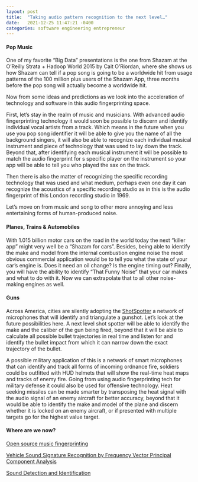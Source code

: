 ```yaml
---
layout: post
title:  "Taking audio pattern recognition to the next level…"
date:   2021-12-25 11:47:21 -0400
categories: software engineering entrepreneur
---
```


#### Pop Music

One of my favorite “Big Data” presentations is the one from Shazam at the O’Reilly Strata + Hadoop World 2015 by 
Cait O’Riordan, where she shows us how Shazam can tell if a pop song is going to be a worldwide hit from usage patterns 
of the 100 million plus users of the Shazam App, three months before the pop song will actually become a worldwide hit.

Now from some ideas and predictions as we look into the acceleration of technology and software in this audio 
fingerprinting space.

First, let’s stay in the realm of music and musicians.
With advanced audio fingerprinting technology it would soon be possible to discern and identify individual vocal artists
from a track. Which means in the future when you use you pop song identifier it will be able to give you the name of all
the background singers, it will also be able to recognize each individual musical instrument and piece of technology 
that was used to lay down the track. Beyond that, after identifying each musical instrument it will be possible to match
the audio fingerprint for s specific player on the instrument so your app will be able to tell you who played the sax 
on the track.

Then there is also the matter of recognizing the specific recording technology that was used and what medium, perhaps 
even one day it can recognize the acoustics of a specific recording studio as in this is the audio fingerprint of this 
London recording studio in 1969.

Let’s move on from music and song to other more annoying and less entertaining forms of human-produced noise.

#### Planes, Trains & Automobiles

With 1.015 billion motor cars on the road in the world today the next “killer app” might very well be a 
“Shazam for cars”.
Besides, being able to identify the make and model from the internal combustion engine noise the most obvious commercial
application would be to tell you what the state of your car’s engine is.
Does it need an oil change? Is the engine timing out? 
Finally, you will have the ability to identify “That Funny Noise” that your car makes and what to do with it.
Now we can extrapolate that to all other noise-making engines as well.

#### Guns

Across America,  cities are silently adopting the [ShotSpotter](https://www.shotspotter.com/) a network of microphones that will identify and 
triangulate a gunshot.
Let’s look at the future possibilities here.
A next level shot spotter will be able to identify the make and the caliber of the gun being fired, beyond that it will 
be able to calculate all possible bullet trajectories in real time and listen for and identify the bullet impact from 
which it can narrow down the exact trajectory of the bullet.

A possible military application of this is a network of smart microphones that can identify and track all forms of 
incoming ordnance fire, soldiers could be outfitted with HUD helmets that will show the real-time heat maps and tracks 
of enemy fire.
Going from using audio fingerprinting tech for military defense it could also be used for offensive technology.
Heat seeking missiles can be made smarter by transposing the heat signal with the audio signal of an enemy aircraft for 
better accuracy, beyond that it would be able to identify the make and model of the plane and discern whether it is 
locked on an enemy aircraft, or if presented with multiple targets go for the highest value target.

#### Where are we now?

[Open source music fingerprinting](https://musicbrainz.org/doc/Fingerprinting)

[Vehicle Sound Signature Recognition by Frequency Vector Principal Component Analysis](https://www.ri.cmu.edu/pub_files/pub1/wu_huadong_1998_1/wu_huadong_1998_1.pdf)

[Sound Detection and Identification](http://dhoiem.cs.illinois.edu/projects/solar/)